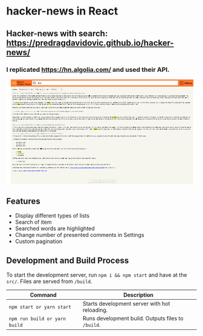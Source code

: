# hacker-news in React

## Hacker-news with search: https://predragdavidovic.github.io/hacker-news/

### I replicated https://hn.algolia.com/ and used their API.

![hacker-news](https://raw.githubusercontent.com/predragdavidovic/hacker-news/master/hacker-news-screenshot.png)

## Features

* Display different types of lists
* Search of item
* Searched words are highlighted
* Change number of presented comments in Settings
* Custom pagination 

## Development and Build Process

To start the development server, run `npm i && npm start` and have at the `src/`. Files are served from `/build`.

| Command | Description |
| ------- | ----------- |
| `npm start or yarn start` | Starts development server with hot reloading. |
| `npm run build or yarn build` | Runs development build. Outputs files to `/build`. |

